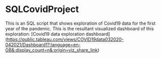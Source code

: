 # SQLCovidProject
This is an SQL script that shows exploration of Covid19 data for the first year of the pandemic.
This is the resultant visualized dashboard of this exploration: [Covid19 data exploration dashboard] (https://public.tableau.com/views/COVID19data032020-042021/Dashboard1?:language=en-GB&:display_count=n&:origin=viz_share_link)
